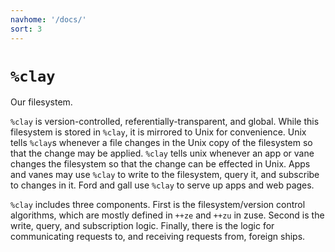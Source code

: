```yaml
---
navhome: '/docs/'
sort: 3
---
```


# `%clay`

Our filesystem.

`%clay` is version-controlled, referentially-transparent, and global. While this
filesystem is stored in `%clay`, it is mirrored to Unix for convenience. Unix
tells `%clay`s whenever a file changes in the Unix copy of the filesystem so
that the change may be applied. `%clay` tells unix whenever an app or vane
changes the filesystem so that the change can be effected in Unix. Apps and
vanes may use `%clay` to write to the filesystem, query it, and subscribe to
changes in it. Ford and gall use `%clay` to serve up apps and web pages.

`%clay` includes three components. First is the filesystem/version control
algorithms, which are mostly defined in `++ze` and `++zu` in zuse. Second is the
write, query, and subscription logic. Finally, there is the logic for
communicating requests to, and receiving requests from, foreign ships.

<list></list>
